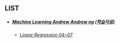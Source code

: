 ## LIST

* ##### [Machine Learning Andrew Andrew ng](https://github.com/Songminkee/TIL/tree/master/Andrew_ng) [(학습자료)](https://www.youtube.com/playlist?list=PL-hudiHbCqZeVOmPUT8xJ5uinaw5JKi0T)

  * ###### [Linear Regression 04~07](https://github.com/Songminkee/TIL/tree/master/Andrew_ng/04_07)





